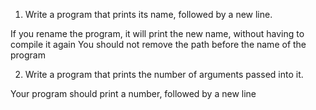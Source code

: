 1. Write a program that prints its name, followed by a new line.

If you rename the program, it will print the new name, without having to compile it again
You should not remove the path before the name of the program

2. Write a program that prints the number of arguments passed into it.

Your program should print a number, followed by a new line
